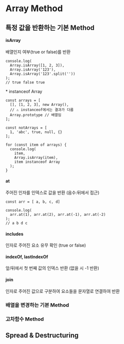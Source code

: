 # Array Method

## 특정 값을 반환하는 기본 Method

#### isArray

배열인지 여부(true or false)를 반환

```
console.log(
  Array.isArray([1, 2, 3]),
  Array.isArray('123'),
  Array.isArray('123'.split(''))
);
// true false true
```

\* instanceof Array

```
const arrays = [
  [], [1, 2, 3], new Array(),
  // ⚠️ instanceof에서는 결과가 다름
  Array.prototype // 배열임
];

const notArrays = [
  1, 'abc', true, null, {}
];

for (const item of arrays) {
  console.log(
    item,
    Array.isArray(item),
    item instanceof Array
  );
}
```

#### at

주어진 인자를 인덱스로 값을 반환 (음수:뒤에서 접근)

```
const arr = [ a, b, c, d]

console.log(
  arr.at(1), arr.at(2), arr.at(-1), arr.at(-2)
);
// a b d c
```

#### includes

인자로 주어진 요소 유무 확인 (true or false)

#### indexOf, lastIndexOf

앞/뒤에서 첫 번째 값의 인덱스 반환
(없을 시 -1 반환)

#### join

인자로 주어진 값으로 구분하여 요소들을 문자열로 연결하여 반환

### 배열을 변경하는 기본 Method

### 고차함수 Method

## Spread & Destructuring
